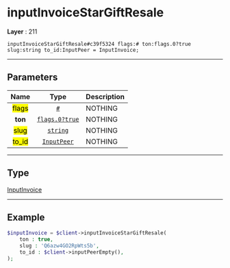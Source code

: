 # inputInvoiceStarGiftResale

**Layer** : 211

```tl
inputInvoiceStarGiftResale#c39f5324 flags:# ton:flags.0?true slug:string to_id:InputPeer = InputInvoice;
```

---

## Parameters

| Name | Type | Description |
| :---: | :---: | :--- |
| <mark>flags</mark> | [`#`](type/#) | NOTHING |
| **ton** | [`flags.0?true`](type/true) | NOTHING |
| <mark>slug</mark> | [`string`](type/string) | NOTHING |
| <mark>to_id</mark> | [`InputPeer`](type/InputPeer) | NOTHING |

---

## Type

[InputInvoice](type/InputInvoice)

---

## Example

```php
$inputInvoice = $client->inputInvoiceStarGiftResale(
	ton : true,
	slug : 'Q6azw4GO2RpWts5b',
	to_id : $client->inputPeerEmpty(),
);
```